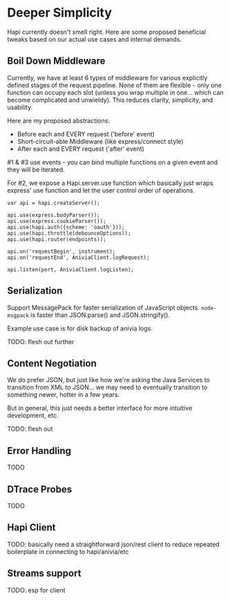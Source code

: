 # Deeper Simplicity

Hapi currently doesn't smell right.  Here are some proposed beneficial tweaks based on our actual use cases and internal demands.

## Boil Down Middleware

Currently, we have at least 6 types of middleware for various explicitly defined stages of the request pipeline.  None of them are flexible - only one function can occupy each slot (unless you wrap multiple in one... which can become complicated and unwieldy).  This reduces clarity, simplicity, and usability.

Here are my proposed abstractions:

* Before each and EVERY request ('before' event)
* Short-circuit-able Middleware (like express/connect style)
* After each and EVERY request ('after' event)

#1 & #3 use events - you can bind multiple functions on a given event and they will be iterated.  

For #2, we expose a Hapi.server.use function which basically just wraps express' use function and let the user control order of operations.

    var api = hapi.createServer();
    
    api.use(express.bodyParser());
    api.use(express.cookieParser());
    api.use(hapi.auth({scheme: 'oauth'}));
    api.use(hapi.throttle(debounceOptions));
    api.use(hapi.router(endpoints));
    
    api.on('requestBegin', instrument);
    api.on('requestEnd', AniviaClient.logRequest);
    
    api.listen(port, AniviaClient.logListen);

## Serialization

Support MessagePack for faster serialization of JavaScript objects.  `node-msgpack` is faster than JSON.parse() and JSON.stringify().

Example use case is for disk backup of anivia logs.  

TODO: flesh out further

## Content Negotiation

We do prefer JSON, but just like how we're asking the Java Services to transition from XML to JSON... we may need to eventually transition to something newer, hotter in a few years.  

But in general, this just needs a better interface for more intuitive development, etc.

TODO: flesh out

## Error Handling

TODO

## DTrace Probes

TODO

## Hapi Client

TODO: basically need a straightforward json/rest client to reduce repeated boilerplate in connecting to hapi/anivia/etc

## Streams support

TODO: esp for client
